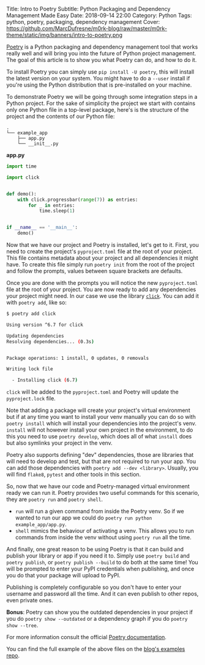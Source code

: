 Title: Intro to Poetry
Subtitle: Python Packaging and Dependency Management Made Easy
Date: 2018-09-14 22:00
Category: Python
Tags: python, poetry, packaging, dependency management
Cover: https://github.com/MarcDufresne/m0rk-blog/raw/master/m0rk-theme/static/img/banners/intro-to-poetry.png


[Poetry](https://poetry.eustace.io) is a Python packaging and dependency management tool that works really well
and will bring you into the future of Python project management. The goal of this article is to show you what
Poetry can do, and how to do it.

To install Poetry you can simply use `pip install -U poetry`, this will install the latest version on your system.
You might have to do a `--user` install if you're using the Python distribution that is pre-installed on your machine.

To demonstrate Poetry we will be going through some integration steps in a Python project. For the sake of simplicity
the project we start with contains only one Python file in a top-level package, here's is the structure of the
project and the contents of our Python file:

```
.
└── example_app
    ├── app.py
    └── __init__.py
```

**app.py**
```python
import time

import click


def demo():
    with click.progressbar(range(7)) as entries:
        for _ in entries:
            time.sleep(1)


if __name__ == '__main__':
    demo()

```

Now that we have our project and Poetry is installed, let's get to it. First, you need to create the project's
`pyproject.toml` file at the root of your project. This file contains metadata about your project and all
dependencies it might have. To create this file simply run `poetry init` from the root of the project and follow the
prompts, values between square brackets are defaults.

Once you are done with the prompts you will notice the new `pyproject.toml` file at the root of your project. You
are now ready to add any dependencies your project might need. In our case we use the library
[`click`](http://click.pocoo.org/5/). You can add it with `poetry add`, like so:

```bash
$ poetry add click

Using version ^6.7 for click

Updating dependencies
Resolving dependencies... (0.3s)


Package operations: 1 install, 0 updates, 0 removals

Writing lock file

  - Installing click (6.7)
```

`click` will be added to the `pyproject.toml` and Poetry will update the `pyproject.lock` file.

Note that adding a package will create your project's virtual environment but if at any time you want to install
your venv manually you can do so with `poetry install` which will install your dependencies into the
project's venv. `install` will not however install your own project in the environment, to do this you need to use
`poetry develop`, which does all of what `install` does but also symlinks your project in the venv.

Poetry also supports defining "dev" dependencies, those are libraries that will need to develop and test, but that
are not required to run your app. You can add those dependencies with `poetry add --dev <library>`. Usually, you
will find `flake8`, `pytest` and other tools in this section.

So, now that we have our code and Poetry-managed virtual environment ready we can run it. Poetry provides two useful
commands for this scenario, they are `poetry run` and `poetry shell`.

- `run` will run a given command from inside the Poetry venv. So if we wanted to run our app we could do
`poetry run python example_app/app.py`.
- `shell` mimics the behaviour of activating a venv. This allows you to run commands from inside the venv without using
`poetry run` all the time.

And finally, one great reason to be using Poetry is that it can build and publish your library or app if you need
it to.
Simply use `poetry build` and `poetry publish`, or `poetry publish --build` to do both at the same time! You will be
prompted to enter your PyPI credentials when publishing, and once you do that your package will upload to PyPI.

Publishing is completely configurable so you don't have to enter your username and password all the time. And it can
even publish to other repos, even private ones.

**Bonus**: Poetry can show you the outdated dependencies in your project if you do `poetry show --outdated` or a
dependency graph if you do `poetry show --tree`.

For more information consult the official [Poetry documentation](https://poetry.eustace.io/docs/).

You can find the full example of the above files on the
[blog's examples repo](https://github.com/MarcDufresne/m0rk-blog-examples/tree/master/intro-to-poetry).
